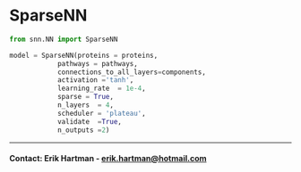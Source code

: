 # SparseNN

```py
from snn.NN import SparseNN

model = SparseNN(proteins = proteins,
            pathways = pathways,
            connections_to_all_layers=components,
            activation ='tanh',
            learning_rate  = 1e-4,
            sparse = True,
            n_layers  = 4,
            scheduler = 'plateau',
            validate  =True,
            n_outputs =2)

```

---

#### Contact: Erik Hartman - erik.hartman@hotmail.com
